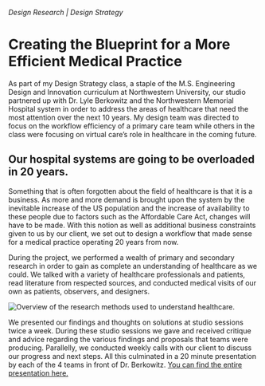 _Design Research | Design Strategy_
# Creating the Blueprint for a More Efficient Medical Practice

As part of my Design Strategy class, a staple of the M.S. Engineering Design and Innovation curriculum at Northwestern University, our studio partnered up with Dr. Lyle Berkowitz and the Northwestern Memorial Hospital system in order to address the areas of healthcare that need the most attention over the next 10 years. My design team was directed to focus on the workflow efficiency of a primary care team while others in the class were focusing on virtual care’s role in healthcare in the coming future.

## Our hospital systems are going to be overloaded in 20 years.

Something that is often forgotten about the field of healthcare is that it is a business. As more and more demand is brought upon the system by the inevitable increase of the US population and the increase of availability to these people due to factors such as the Affordable Care Act, changes will have to be made. With this notion as well as additional business constraints given to us by our client, we set out to design a workflow that made sense for a medical practice operating 20 years from now.

During the project, we performed a wealth of primary and secondary research in order to gain as complete an understanding of healthcare as we could. We talked with a variety of healthcare professionals and patients, read literature from respected sources, and conducted medical visits of our own as patients, observers, and designers.

![Overview of the research methods used to understand healthcare.](https://firebasestorage.googleapis.com/v0/b/brianlichliter-2018.appspot.com/o/Northwestern%20Memorial%20Hospital%2FNM-2.png?alt=media&token=bd770e55-20b1-4b63-8226-914d904876ca)

We presented our findings and thoughts on solutions at studio sessions twice a week. During these studio sessions we gave and received critique and advice regarding the various findings and proposals that teams were producing. Parallelly, we conducted weekly calls with our client to discuss our progress and next steps. All this culminated in a 20 minute presentation by each of the 4 teams in front of Dr. Berkowitz. [You can find the entire presentation here.](https://www.dropbox.com/s/awnjvwjo803ze7u/Workflow%20team%201.pdf?dl=0)